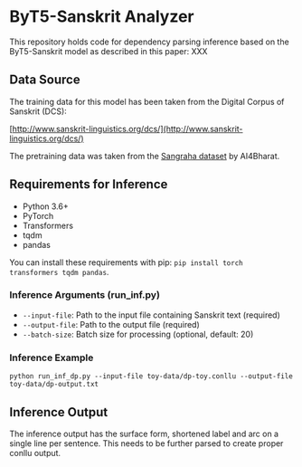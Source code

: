 # ByT5-Sanskrit Analyzer 

This repository holds code for dependency parsing inference based on the ByT5-Sanskrit model as described in this paper: XXX  

## Data Source

The training data for this model has been taken from the Digital Corpus of Sanskrit (DCS):

[http://www.sanskrit-linguistics.org/dcs/](http://www.sanskrit-linguistics.org/dcs/)

The pretraining data was taken from the [Sangraha dataset](https://huggingface.co/datasets/ai4bharat/sangraha) by AI4Bharat.


## Requirements for Inference

- Python 3.6+
- PyTorch
- Transformers
- tqdm
- pandas

You can install these requirements with pip: `pip install torch transformers tqdm pandas`.  

### Inference Arguments (run_inf.py)

- `--input-file`: Path to the input file containing Sanskrit text (required)
- `--output-file`: Path to the output file (required)
- `--batch-size`: Batch size for processing (optional, default: 20)

### Inference Example

`python run_inf_dp.py --input-file toy-data/dp-toy.conllu --output-file toy-data/dp-output.txt`

## Inference Output

The inference output has the surface form, shortened label and arc on a single line per sentence. This needs to be further parsed to create proper conllu output. 
